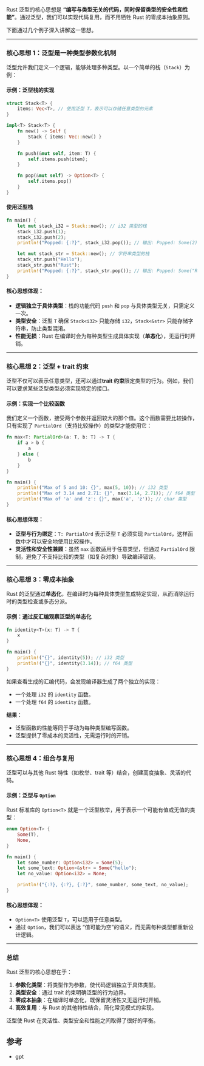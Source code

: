 Rust 泛型的核心思想是 **“编写与类型无关的代码，同时保留类型的安全性和性能”**。通过泛型，我们可以实现代码复用，而不用牺牲 Rust 的零成本抽象原则。

下面通过几个例子深入讲解这一思想。

---

### 核心思想 1：**泛型是一种类型参数化机制**
泛型允许我们定义一个逻辑，能够处理多种类型。以一个简单的栈（`Stack`）为例：

#### 示例：泛型栈的实现
```rust
struct Stack<T> {
    items: Vec<T>, // 使用泛型 T，表示可以存储任意类型的元素
}

impl<T> Stack<T> {
    fn new() -> Self {
        Stack { items: Vec::new() }
    }

    fn push(&mut self, item: T) {
        self.items.push(item);
    }

    fn pop(&mut self) -> Option<T> {
        self.items.pop()
    }
}
```

#### 使用泛型栈
```rust
fn main() {
    let mut stack_i32 = Stack::new(); // i32 类型的栈
    stack_i32.push(1);
    stack_i32.push(2);
    println!("Popped: {:?}", stack_i32.pop()); // 输出: Popped: Some(2)

    let mut stack_str = Stack::new(); // 字符串类型的栈
    stack_str.push("Hello");
    stack_str.push("Rust");
    println!("Popped: {:?}", stack_str.pop()); // 输出: Popped: Some("Rust")
}
```

#### **核心思想体现**：
- **逻辑独立于具体类型**：栈的功能代码 `push` 和 `pop` 与具体类型无关，只需定义一次。
- **类型安全**：泛型 `T` 确保 `Stack<i32>` 只能存储 `i32`，`Stack<&str>` 只能存储字符串，防止类型混淆。
- **性能无损**：Rust 在编译时会为每种类型生成具体实现（**单态化**），无运行时开销。

---

### 核心思想 2：**泛型 + trait 约束**
泛型不仅可以表示任意类型，还可以通过**trait 约束**限定类型的行为。例如，我们可以要求某些泛型类型必须实现特定的接口。

#### 示例：实现一个比较函数
我们定义一个函数，接受两个参数并返回较大的那个值。这个函数需要比较操作，只有实现了 `PartialOrd`（支持比较操作）的类型才能使用它：

```rust
fn max<T: PartialOrd>(a: T, b: T) -> T {
    if a > b {
        a
    } else {
        b
    }
}

fn main() {
    println!("Max of 5 and 10: {}", max(5, 10)); // i32 类型
    println!("Max of 3.14 and 2.71: {}", max(3.14, 2.71)); // f64 类型
    println!("Max of 'a' and 'z': {}", max('a', 'z')); // char 类型
}
```

#### **核心思想体现**：
- **泛型与行为绑定**：`T: PartialOrd` 表示泛型 `T` 必须实现 `PartialOrd`，这样函数中才可以安全地使用比较操作。
- **灵活性和安全性兼顾**：虽然 `max` 函数适用于任意类型，但通过 `PartialOrd` 限制，避免了不支持比较的类型（如复杂对象）导致编译错误。

---

### 核心思想 3：**零成本抽象**
Rust 的泛型通过**单态化**，在编译时为每种具体类型生成特定实现，从而消除运行时的类型检查或多态分派。

#### 示例：通过反汇编观察泛型的单态化
```rust
fn identity<T>(x: T) -> T {
    x
}

fn main() {
    println!("{}", identity(5)); // i32 类型
    println!("{}", identity(3.14)); // f64 类型
}
```

如果查看生成的汇编代码，会发现编译器生成了两个独立的实现：
- 一个处理 `i32` 的 `identity` 函数。
- 一个处理 `f64` 的 `identity` 函数。

**结果**：
- 泛型函数的性能等同于手动为每种类型编写函数。
- 泛型提供了零成本的灵活性，无需运行时的开销。

---

### 核心思想 4：**组合与复用**
泛型可以与其他 Rust 特性（如枚举、trait 等）结合，创建高度抽象、灵活的代码。

#### 示例：泛型与 `Option`
Rust 标准库的 `Option<T>` 就是一个泛型枚举，用于表示一个可能有值或无值的类型：

```rust
enum Option<T> {
    Some(T),
    None,
}

fn main() {
    let some_number: Option<i32> = Some(5);
    let some_text: Option<&str> = Some("hello");
    let no_value: Option<i32> = None;

    println!("{:?}, {:?}, {:?}", some_number, some_text, no_value);
}
```

#### **核心思想体现**：
- `Option<T>` 使用泛型 `T`，可以适用于任意类型。
- 通过 `Option`，我们可以表达 “值可能为空”的语义，而无需每种类型都重新设计逻辑。

---

### 总结
Rust 泛型的核心思想在于：
1. **参数化类型**：将类型作为参数，使代码逻辑独立于具体类型。
2. **类型安全**：通过 trait 约束明确泛型的行为边界。
3. **零成本抽象**：在编译时单态化，既保留灵活性又无运行时开销。
4. **高效复用**：与 Rust 的其他特性结合，简化常见模式的实现。

泛型使 Rust 在灵活性、类型安全和性能之间取得了很好的平衡。

## 参考
- gpt
